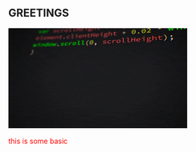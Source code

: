 ## GREETINGS
<!--   ![coding](./giphy.gif) -->
  <!-- ![code](./code.gif)-->
![js code](./js.gif)

<style>
  @keyframes sample {
    from {backgound: white;}
    to {backgound: black;}
  }
  .basic {
    color:red;
    animation-name: sample;
    animation-duration: 2s;
  }
</style>

<p class="basic">
this is some basic
</p>